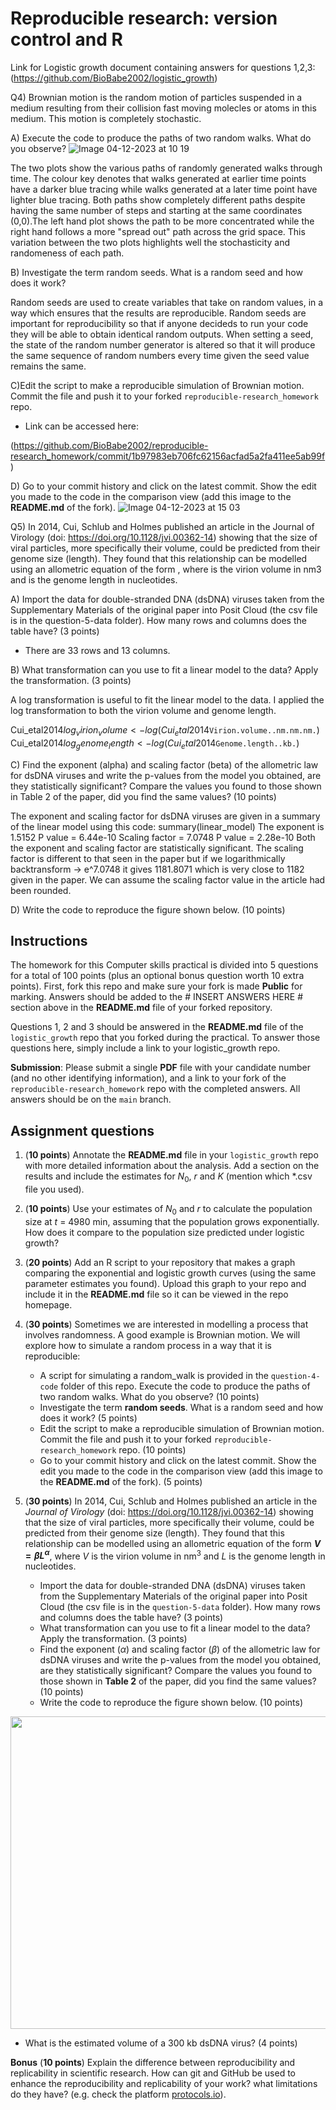 # Reproducible research: version control and R

Link for Logistic growth document containing answers for questions 1,2,3:
(https://github.com/BioBabe2002/logistic_growth)

Q4) Brownian motion is the random motion of particles suspended in a medium resulting from their collision fast moving molecles or atoms in this medium. This motion is completely stochastic.

A) Execute the code to produce the paths of two random walks. What do you observe?
![Image 04-12-2023 at 10 19](https://github.com/BioBabe2002/reproducible-research_homework/assets/150148922/da7cae40-0d77-4257-af43-c46ae9056627)

The two plots show the various paths of randomly generated walks through time. The colour key denotes that walks generated at earlier time points have a darker blue tracing while walks generated at a later time point have lighter blue tracing. Both paths show completely different paths despite having the same number of steps and starting at the same coordinates (0,0).The left hand plot shows the path to be more concentrated while the right hand follows a more "spread out" path across the grid space. This variation between the two plots highlights well the stochasticity and randomeness of each path. 

B) Investigate the term random seeds. What is a random seed and how does it work?

Random seeds are used to create variables that take on random values, in a way which ensures that the results are reproducible. Random seeds are important for reproducibility so that if anyone decideds to run your code they will be able to obtain identical random outputs. When setting a seed, the state of the random number generator is altered so that it will produce the same sequence of random numbers every time given the seed value remains the same.

C)Edit the script to make a reproducible simulation of Brownian motion. Commit the file and push it to your forked `reproducible-research_homework` repo.

- Link can be accessed here:

(https://github.com/BioBabe2002/reproducible-research_homework/commit/1b97983eb706fc62156acfad5a2fa411ee5ab99f)

D) Go to your commit history and click on the latest commit. Show the edit you made to the code in the comparison view (add this image to the **README.md** of the fork).
![Image 04-12-2023 at 15 03](https://github.com/BioBabe2002/reproducible-research_homework/assets/150148922/c3c991fb-c371-4806-8a03-65d74283550c)

Q5) In 2014, Cui, Schlub and Holmes published an article in the Journal of Virology (doi: https://doi.org/10.1128/jvi.00362-14) showing that the size of viral particles, more specifically their volume, could be predicted from their genome size (length). They found that this relationship can be modelled using an allometric equation of the form , where  is the virion volume in nm3 and  is the genome length in nucleotides.

A) Import the data for double-stranded DNA (dsDNA) viruses taken from the Supplementary Materials of the original paper into Posit Cloud (the csv file is in the question-5-data folder). How many rows and columns does the table have? (3 points) 

- There are 33 rows and 13 columns.

B) What transformation can you use to fit a linear model to the data? Apply the transformation. (3 points)

A log transformation is useful to fit the linear model to the data. I applied the log transformation to both the virion volume and genome length. 

Cui_etal2014$log_virion_volume <- log(Cui_etal2014$`Virion.volume..nm.nm.nm.`)
Cui_etal2014$log_genome_length <- log(Cui_etal2014$`Genome.length..kb.`)

C) Find the exponent (alpha) and scaling factor (beta) of the allometric law for dsDNA viruses and write the p-values from the model you obtained, are they statistically significant? Compare the values you found to those shown in Table 2 of the paper, did you find the same values? (10 points)

The exponent and scaling factor for dsDNA viruses are given in a summary of the linear model using this code:
summary(linear_model)
The exponent is 1.5152
P value = 6.44e-10
Scaling factor = 7.0748
P value = 2.28e-10
Both the exponent and scaling factor are statistically significant. The scaling factor is different to that seen in the paper but if we logarithmically backtransform -> e^7.0748 it gives 1181.8071 which is very close to 1182 given in the paper. We can assume the scaling factor value in the article had been rounded.

D) Write the code to reproduce the figure shown below. (10 points)

## Instructions

The homework for this Computer skills practical is divided into 5 questions for a total of 100 points (plus an optional bonus question worth 10 extra points). First, fork this repo and make sure your fork is made **Public** for marking. Answers should be added to the # INSERT ANSWERS HERE # section above in the **README.md** file of your forked repository.

Questions 1, 2 and 3 should be answered in the **README.md** file of the `logistic_growth` repo that you forked during the practical. To answer those questions here, simply include a link to your logistic_growth repo.

**Submission**: Please submit a single **PDF** file with your candidate number (and no other identifying information), and a link to your fork of the `reproducible-research_homework` repo with the completed answers. All answers should be on the `main` branch.

## Assignment questions 

1) (**10 points**) Annotate the **README.md** file in your `logistic_growth` repo with more detailed information about the analysis. Add a section on the results and include the estimates for $N_0$, $r$ and $K$ (mention which *.csv file you used).
   
2) (**10 points**) Use your estimates of $N_0$ and $r$ to calculate the population size at $t$ = 4980 min, assuming that the population grows exponentially. How does it compare to the population size predicted under logistic growth? 

3) (**20 points**) Add an R script to your repository that makes a graph comparing the exponential and logistic growth curves (using the same parameter estimates you found). Upload this graph to your repo and include it in the **README.md** file so it can be viewed in the repo homepage.
   
4) (**30 points**) Sometimes we are interested in modelling a process that involves randomness. A good example is Brownian motion. We will explore how to simulate a random process in a way that it is reproducible:

   - A script for simulating a random_walk is provided in the `question-4-code` folder of this repo. Execute the code to produce the paths of two random walks. What do you observe? (10 points)
   - Investigate the term **random seeds**. What is a random seed and how does it work? (5 points)
   - Edit the script to make a reproducible simulation of Brownian motion. Commit the file and push it to your forked `reproducible-research_homework` repo. (10 points)
   - Go to your commit history and click on the latest commit. Show the edit you made to the code in the comparison view (add this image to the **README.md** of the fork). (5 points)

5) (**30 points**) In 2014, Cui, Schlub and Holmes published an article in the *Journal of Virology* (doi: https://doi.org/10.1128/jvi.00362-14) showing that the size of viral particles, more specifically their volume, could be predicted from their genome size (length). They found that this relationship can be modelled using an allometric equation of the form **$`V = \beta L^{\alpha}`$**, where $`V`$ is the virion volume in nm<sup>3</sup> and $`L`$ is the genome length in nucleotides.

   - Import the data for double-stranded DNA (dsDNA) viruses taken from the Supplementary Materials of the original paper into Posit Cloud (the csv file is in the `question-5-data` folder). How many rows and columns does the table have? (3 points)
   - What transformation can you use to fit a linear model to the data? Apply the transformation. (3 points)
   - Find the exponent ($\alpha$) and scaling factor ($\beta$) of the allometric law for dsDNA viruses and write the p-values from the model you obtained, are they statistically significant? Compare the values you found to those shown in **Table 2** of the paper, did you find the same values? (10 points)
   - Write the code to reproduce the figure shown below. (10 points)

  <p align="center">
     <img src="https://github.com/josegabrielnb/reproducible-research_homework/blob/main/question-5-data/allometric_scaling.png" width="600" height="500">
  </p>

  - What is the estimated volume of a 300 kb dsDNA virus? (4 points)

**Bonus** (**10 points**) Explain the difference between reproducibility and replicability in scientific research. How can git and GitHub be used to enhance the reproducibility and replicability of your work? what limitations do they have? (e.g. check the platform [protocols.io](https://www.protocols.io/)).
